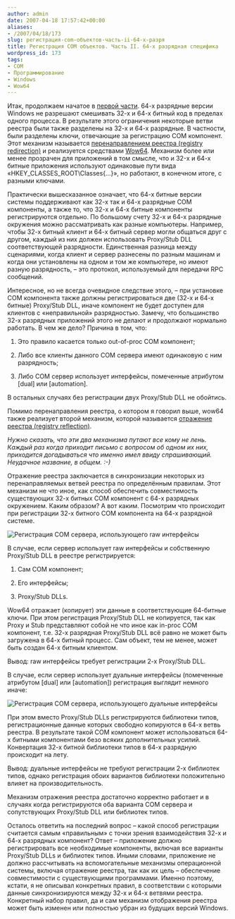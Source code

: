 ```yaml
---
author: admin
date: 2007-04-18 17:57:42+00:00
aliases:
- /2007/04/18/173
slug: регистрация-com-объектов-часть-ii-64-х-разря
title: Регистрация COM объектов. Часть II. 64-х разрядная специфика
wordpress_id: 173
tags:
- COM
- Программирование
- Windows
- Wow64
---
```


Итак, продолжаем начатое в [первой части](http://blog.not-a-kernel-guy.com/2007/04/13/172). 64-х разрядные версии Windows не разрешают смешивать 32-х и 64-х битный код в пределах одного процесса. В результате этого ограничения некоторые ветви реестра были также разделены на 32-х и 64-х разрядные. В частности, были разделены ключи, отвечающие за регистрацию COM компонент. Этот механизм называется [перенаправлением реестра (registry redirection)](http://msdn2.microsoft.com/en-us/library/aa384232.aspx) и реализуется средствами [Wow64](http://en.wikipedia.org/wiki/WOW64). Механизм более или менее прозрачен для приложений в том смысле, что и 32-x и 64-х битные приложения используют одинаковые пути вида «HKEY_CLASSES_ROOT\Classes\{…}», но работают, в конечном итоге, с разными ключами.

<!--more-->Практически вышесказанное означает, что 64-х битные версии системы поддерживают как 32-х так и 64-х разрядные COM компоненты, а также то, что 32-х и 64-х битные компоненты регистрируются отдельно. По большому счету 32-х и 64-х разрядные окружения можно рассматривать как разные компьютеры. Например, чтобы 32-х битный клиент и 64-х битный сервер могли общаться друг с другом, каждый из них должен использовать Proxy/Stub DLL соответствующей разрядности. Единственная разница между сценариями, когда клиент и сервер разнесены по разным машинам и когда они установлены на одном и том же компьютере, но имеют разную разрядность, – это протокол, используемый для передачи RPC сообщений.

Интересное, но не всегда очевидное следствие этого, – при установке COM компонента также должны регистрироваться две (32-х и 64-х битные) Proxy/Stub DLL, иначе компонент не будет доступен для клиентов с «неправильной» разрядностью. Замечу, что большинство 32-х разрядных приложений этого не делают и продолжают нормально работать. В чем же дело? Причина в том, что:

  1. Это правило касается только out-of-proc COM компонент;

  2. Либо все клиенты данного COM сервера имеют одинаковую с ним разрядность;

  3. Либо COM сервер использует интерфейсы, помеченные атрибутом [dual] или [automation].

В остальных случаях без регистрации двух Proxy/Stub DLL не обойтись. 

Помимо перенаправления реестра, о котором я говорил выше, wow64 также реализует второй механизм, которой называется [отражение реестра (registry reflection)](http://msdn2.microsoft.com/en-us/library/aa384235.aspx). 

_Нужно сказать, что эти два механизма путают все кому не лень. Каждый раз когда приходит письмо с вопросом об одном их них, приходится догадываться что именно имел ввиду спрашивающий. Неудачное название, в общем. :-)_

Отражение реестра заключается в синхронизации некоторых из перенаправляемых ветвей реестра по определённым правилам. Этот механизм не что иное, как способ обеспечить совместимость существующих 32-х битных COM компонент с 64-х разрядных окружением. Каким образом? А вот каким. Посмотрим что происходит при регистрации 32-х битного COM компонента на 64-х разрядной системе.

![Регистрация COM сервера, использующего raw интерфейсы](/2007/04/com_registration_raw.png)

В случае, если сервер использует raw интерфейсы и собственную Proxy/Stub DLL в реестре регистрируется: 

  1. Сам COM компонент;

  2. Его интерфейсы;

  3. Proxy/Stub DLLs.

Wow64 отражает (копирует) эти данные в соответствующие 64-битные ключи. При этом регистрация Proxy/Stub DLL не копируется, так как Proxy и Stub представляют собой не что иное как in-proc COM компонент, т.е. 32-х разрядная Proxy/Stub DLL всё равно не может быть загружена в 64-х битный процесс. Сам объект, тем не менее, может быть создан 64-х битным клиентом. 

Вывод: raw интерфейсы требует регистрации 2-х Proxy/Stub DLL.

В случае, если сервер использует дуальные интерфейсы (помеченные атрибутом [dual] или [automation]) регистрация выглядит немного иначе:

![Регистрация COM сервера, использующего дуальные интерфейсы](/2007/04/com_registration_dual.png)

При этом вместо Proxy/Stub DLLs регистрируются библиотеки типов, регистрационные данные которых свободно копируются в 64-х ветвь реестра. В результате такой COM компонент может использоваться 64-х битными компонентами безо всяких дополнительных усилий. Конвертация 32-х битной библиотеки типов в 64-х разрядную происходит на лету.

Вывод: дуальные интерфейсы не требуют регистрации 2-х библиотек типов, однако регистрация обоих вариантов библиотеки положительно влияет на производительность.

Механизм отражения реестра достаточно корректно работает и в случаях когда регистрируются оба варианта COM сервера и сопутствующих Proxy/Stub DLL или библиотек типов.

Осталось ответить на последний вопрос – какой способ регистрации считается самым «правильным» с точки зрения взаимодействия 32-х и 64-х разрядных компонент? Ответ – приложение должно регистрировать все необходимые компоненты, включая все варианты Proxy/Stub DLLs и библиотек типов. Иными словами, приложение не должно рассчитывать на вспомогательные механизмы операционной системы, включая отражение реестра, так как их цель – обеспечение совместимости с существующими программами. Именно поэтому, кстати, я не описывал конкретных правил, в соответствии с которыми данные синхронизируются между 32-х и 64-х ветвями реестра. Конкретный набор правил, да и сам механизм отображения реестра может быть изменен или полностью убран из будущих версий Windows.

